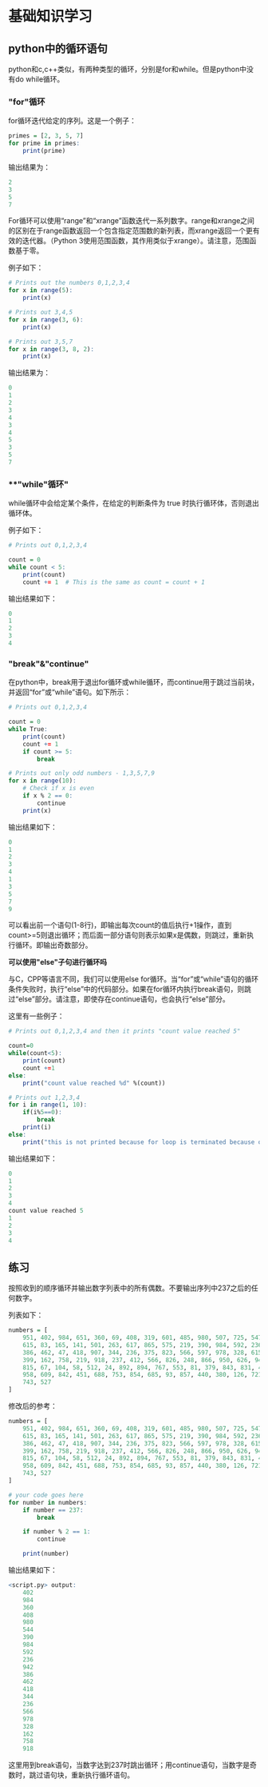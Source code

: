 # **基础知识学习**

## **python中的循环语句**

python和c,c++类似，有两种类型的循环，分别是for和while。但是python中没有do while循环。

### **"for"循环**

for循环迭代给定的序列。这是一个例子：

```r
primes = [2, 3, 5, 7]
for prime in primes:
    print(prime)
```

输出结果为：

```r
2
3
5
7
```

For循环可以使用“range”和“xrange”函数迭代一系列数字。range和xrange之间的区别在于range函数返回一个包含指定范围数的新列表，而xrange返回一个更有效的迭代器。（Python 3使用范围函数，其作用类似于xrange）。请注意，范围函数基于零。

例子如下：

```r
# Prints out the numbers 0,1,2,3,4
for x in range(5):
    print(x)

# Prints out 3,4,5
for x in range(3, 6):
    print(x)

# Prints out 3,5,7
for x in range(3, 8, 2):
    print(x)
```

输出结果为：

```r
0
1
2
3
4
3
4
5
3
5
7
```

### **"while"循环"

while循环中会给定某个条件，在给定的判断条件为 true 时执行循环体，否则退出循环体。

例子如下：

```r
# Prints out 0,1,2,3,4

count = 0
while count < 5:
    print(count)
    count += 1  # This is the same as count = count + 1
```

输出结果如下：

```r
0
1
2
3
4
```

### **"break"&"continue"**

在python中，break用于退出for循环或while循环，而continue用于跳过当前块，并返回“for”或“while”语句。如下所示：

```r
# Prints out 0,1,2,3,4

count = 0
while True:
    print(count)
    count += 1
    if count >= 5:
        break

# Prints out only odd numbers - 1,3,5,7,9
for x in range(10):
    # Check if x is even
    if x % 2 == 0:
        continue
    print(x)
```

输出结果如下：

```r
0
1
2
3
4
1
3
5
7
9
```

可以看出前一个语句(1-8行)，即输出每次count的值后执行+1操作，直到count>=5则退出循环；而后面一部分语句则表示如果x是偶数，则跳过，重新执行循环。即输出奇数部分。

**可以使用"else"子句进行循环吗**

与C，CPP等语言不同，我们可以使用else for循环。当“for”或“while”语句的循环条件失败时，执行“else”中的代码部分。如果在for循环内执行break语句，则跳过“else”部分。请注意，即使存在continue语句，也会执行“else”部分。

这里有一些例子：

```r
# Prints out 0,1,2,3,4 and then it prints "count value reached 5"

count=0
while(count<5):
    print(count)
    count +=1
else:
    print("count value reached %d" %(count))

# Prints out 1,2,3,4
for i in range(1, 10):
    if(i%5==0):
        break
    print(i)
else:
    print("this is not printed because for loop is terminated because of break but not due to fail in condition")
```

输出结果如下：

```r
0
1
2
3
4
count value reached 5
1
2
3
4
```

## **练习**

按照收到的顺序循环并输出数字列表中的所有偶数。不要输出序列中237之后的任何数字。	

列表如下：

```r
numbers = [
    951, 402, 984, 651, 360, 69, 408, 319, 601, 485, 980, 507, 725, 547, 544,
    615, 83, 165, 141, 501, 263, 617, 865, 575, 219, 390, 984, 592, 236, 105, 942, 941,
    386, 462, 47, 418, 907, 344, 236, 375, 823, 566, 597, 978, 328, 615, 953, 345,
    399, 162, 758, 219, 918, 237, 412, 566, 826, 248, 866, 950, 626, 949, 687, 217,
    815, 67, 104, 58, 512, 24, 892, 894, 767, 553, 81, 379, 843, 831, 445, 742, 717,
    958, 609, 842, 451, 688, 753, 854, 685, 93, 857, 440, 380, 126, 721, 328, 753, 470,
    743, 527
]
```

修改后的参考：

```r
numbers = [
    951, 402, 984, 651, 360, 69, 408, 319, 601, 485, 980, 507, 725, 547, 544,
    615, 83, 165, 141, 501, 263, 617, 865, 575, 219, 390, 984, 592, 236, 105, 942, 941,
    386, 462, 47, 418, 907, 344, 236, 375, 823, 566, 597, 978, 328, 615, 953, 345,
    399, 162, 758, 219, 918, 237, 412, 566, 826, 248, 866, 950, 626, 949, 687, 217,
    815, 67, 104, 58, 512, 24, 892, 894, 767, 553, 81, 379, 843, 831, 445, 742, 717,
    958, 609, 842, 451, 688, 753, 854, 685, 93, 857, 440, 380, 126, 721, 328, 753, 470,
    743, 527
]

# your code goes here
for number in numbers:
    if number == 237:
        break

    if number % 2 == 1:
        continue

    print(number)
```

输出结果如下：

```r
<script.py> output:
    402
    984
    360
    408
    980
    544
    390
    984
    592
    236
    942
    386
    462
    418
    344
    236
    566
    978
    328
    162
    758
    918
```

这里用到break语句，当数字达到237时跳出循环；用continue语句，当数字是奇数时，跳过语句块，重新执行循环语句。

